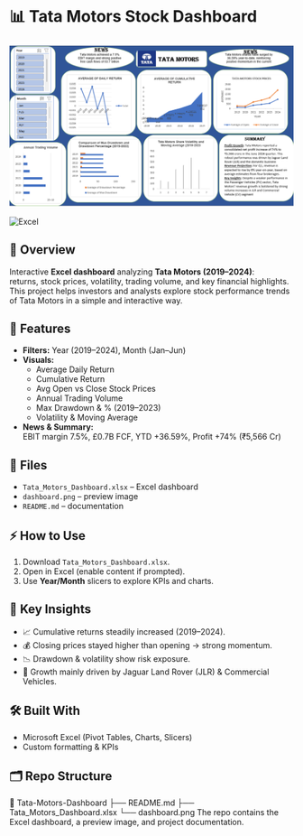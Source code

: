 # 📊 Tata Motors Stock Dashboard

![Dashboard Preview](dashboard.png)

![Excel](https://img.shields.io/badge/Excel-Dashboard-217346?logo=microsoft-excel&logoColor=white)

## 📌 Overview
Interactive **Excel dashboard** analyzing **Tata Motors (2019–2024)**:  
returns, stock prices, volatility, trading volume, and key financial highlights.
This project helps investors and analysts explore stock performance trends of Tata Motors in a simple and interactive way.

## 🚀 Features
- **Filters:** Year (2019–2024), Month (Jan–Jun)
- **Visuals:**  
  - Average Daily Return  
  - Cumulative Return  
  - Avg Open vs Close Stock Prices  
  - Annual Trading Volume  
  - Max Drawdown & % (2019–2023)  
  - Volatility & Moving Average  
- **News & Summary:**  
  EBIT margin 7.5%, £0.7B FCF, YTD +36.59%, Profit +74% (₹5,566 Cr)

## 📂 Files
- `Tata_Motors_Dashboard.xlsx` – Excel dashboard  
- `dashboard.png` – preview image  
- `README.md` – documentation  

## ⚡ How to Use
1. Download `Tata_Motors_Dashboard.xlsx`.  
2. Open in Excel (enable content if prompted).  
3. Use **Year/Month** slicers to explore KPIs and charts.  

## 🧠 Key Insights
- 📈 Cumulative returns steadily increased (2019–2024).  
- 💰 Closing prices stayed higher than opening → strong momentum.  
- 📉 Drawdown & volatility show risk exposure.  
- 🚗 Growth mainly driven by Jaguar Land Rover (JLR) & Commercial Vehicles.  

## 🛠️ Built With
- Microsoft Excel (Pivot Tables, Charts, Slicers)  
- Custom formatting & KPIs
  

## 🗂️ Repo Structure
📁 Tata-Motors-Dashboard
├── README.md
├── Tata_Motors_Dashboard.xlsx
└── dashboard.png
The repo contains the Excel dashboard, a preview image, and project documentation.


